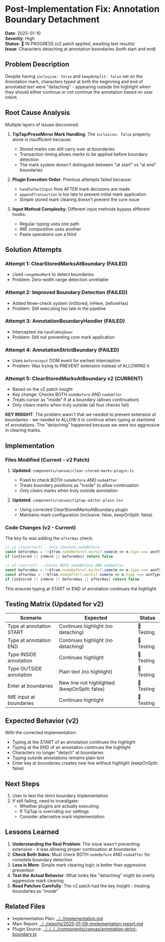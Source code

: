 # Post-Implementation Fix: Annotation Boundary Detachment

**Date**: 2025-01-10  
**Severity**: High  
**Status**: 🚧 IN PROGRESS (v2 patch applied, awaiting test results)  
**Issue**: Characters detaching at annotation boundaries (both start and end)

## Problem Description

Despite having `inclusive: false` and `keepOnSplit: false` set on the Annotation mark, characters typed at both the beginning and end of annotated text were "detaching" - appearing outside the highlight when they should either continue or not continue the annotation based on user intent.

## Root Cause Analysis

Multiple layers of issues discovered:

1. **TipTap/ProseMirror Mark Handling**: The `inclusive: false` property alone is insufficient because:
   - Stored marks can still carry over at boundaries
   - Transaction timing allows marks to be applied before boundary detection
   - The mark system doesn't distinguish between "at start" vs "at end" boundaries

2. **Plugin Execution Order**: Previous attempts failed because:
   - `handleTextInput` fires AFTER mark decisions are made
   - `appendTransaction` is too late to prevent initial mark application
   - Simple stored mark clearing doesn't prevent the core issue

3. **Input Method Complexity**: Different input methods bypass different hooks:
   - Regular typing uses one path
   - IME composition uses another
   - Paste operations use a third

## Solution Attempts

### Attempt 1: ClearStoredMarksAtBoundary (FAILED)
- Used `rangeHasMark` to detect boundaries
- Problem: Zero-width range detection unreliable

### Attempt 2: Improved Boundary Detection (FAILED)
- Added three-check system (inStored, inHere, beforeHas)
- Problem: Still executing too late in the pipeline

### Attempt 3: AnnotationBoundaryHandler (FAILED)
- Intercepted via `handleKeyDown`
- Problem: Still not preventing core mark application

### Attempt 4: AnnotationStrictBoundary (FAILED)
- Uses `beforeinput` DOM event for earliest interception
- Problem: Was trying to PREVENT extension instead of ALLOWING it

### Attempt 5: ClearStoredMarksAtBoundary v2 (CURRENT)
- Based on the v2 patch insight
- Key change: Checks BOTH `nodeBefore` AND `nodeAfter`
- Treats cursor as "inside" if at a boundary (allows continuation)
- Only clears marks when truly outside (all four checks fail)

**KEY INSIGHT**: The problem wasn't that we needed to prevent extension at boundaries - we needed to ALLOW it to continue when typing at start/end of annotations. The "detaching" happened because we were too aggressive in clearing marks.

## Implementation

### Files Modified (Current - v2 Patch)

1. **Updated**: `components/canvas/clear-stored-marks-plugin.ts`
   - Fixed to check BOTH `nodeBefore` AND `nodeAfter`
   - Treats boundary positions as "inside" to allow continuation
   - Only clears marks when truly outside annotation

2. **Updated**: `components/canvas/tiptap-editor-plain.tsx`
   - Using corrected ClearStoredMarksAtBoundary plugin
   - Maintains mark configuration (inclusive: false, keepOnSplit: false)

### Code Changes (v2 - Current)

The key fix was adding the `afterHas` check:

```typescript
// v1 (incorrect) - only checked nodeBefore
const beforeHas = !!$from.nodeBefore?.marks?.some(m => m.type === annType)
if (inStored || inHere || beforeHas) return false

// v2 (correct) - checks BOTH nodeBefore AND nodeAfter
const beforeHas = !!$from.nodeBefore?.marks?.some(m => m.type === annType)
const afterHas = !!$from.nodeAfter?.marks?.some(m => m.type === annType)
if (inStored || inHere || beforeHas || afterHas) return false
```

This ensures typing at START or END of annotation continues the highlight.

## Testing Matrix (Updated for v2)

| Scenario | Expected | Status |
|----------|----------|--------|
| Type at annotation START | Continues highlight (no detaching) | 🔄 Testing |
| Type at annotation END | Continues highlight (no detaching) | 🔄 Testing |
| Type INSIDE annotation | Continues highlight | 🔄 Testing |
| Type OUTSIDE annotation | Plain text (no highlight) | 🔄 Testing |
| Enter at boundaries | New line not highlighted (keepOnSplit: false) | 🔄 Testing |
| IME input at boundaries | Continues highlight | 🔄 Testing |

## Expected Behavior (v2)

With the corrected implementation:
- Typing at the START of an annotation continues the highlight
- Typing at the END of an annotation continues the highlight  
- Characters no longer "detach" at boundaries
- Typing outside annotations remains plain text
- Enter key at boundaries creates new line without highlight (keepOnSplit: false)

## Next Steps

1. User to test the strict boundary implementation
2. If still failing, need to investigate:
   - Whether plugins are actually executing
   - If TipTap is overriding our settings
   - Consider alternative mark implementation

## Lessons Learned

1. **Understanding the Real Problem**: The issue wasn't preventing extension - it was allowing proper continuation at boundaries
2. **Check Both Sides**: Must check BOTH `nodeBefore` AND `nodeAfter` for complete boundary detection
3. **Less is More**: Simple mark clearing logic is better than aggressive prevention
4. **Test the Actual Behavior**: What looks like "detaching" might be overly aggressive mark clearing
5. **Read Patches Carefully**: The v2 patch had the key insight - treating boundaries as "inside"

## Related Files

- Implementation Plan: [../../implementation.md](../../implementation.md)
- Main Report: [../../reports/2025-01-09-implementation-report.md](../../reports/2025-01-09-implementation-report.md)
- Plugin Source: [../../../../components/canvas/annotation-strict-boundary.ts](../../../../components/canvas/annotation-strict-boundary.ts)